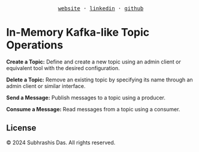 <p align="center">
  <samp>
    <a href="https://subh.me/">website</a> &middot;
    <a href="https://www.linkedin.com/in/subhrashisdas/">linkedin</a> &middot;
    <a href="https://github.com/subhrashisdas/">github</a>
  </samp>
</p>

# In-Memory Kafka-like Topic Operations

**Create a Topic:** Define and create a new topic using an admin client or equivalent tool with the desired configuration.

**Delete a Topic:** Remove an existing topic by specifying its name through an admin client or similar interface.

**Send a Message:** Publish messages to a topic using a producer.

**Consume a Message:** Read messages from a topic using a consumer.

## License

© 2024 Subhrashis Das. All rights reserved.
